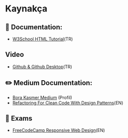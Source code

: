 # Kaynakça

## 📄 Documentation: 

- [W3School HTML Tutorial](https://www.w3schools.com/html/)(TR)


## Video

- [Github & Github Desktop](https://www.youtube.com/watch?v=gRZW8eTmLMA&ab_channel=KodcuMurat)(TR)


## ✏️ Medium Documentation: 

- [Bora Kaşmer Medium](https://borakasmer.medium.com/) (Profil)
- [Refactoring For Clean Code With Design Patterns](https://medium.com/swlh/refactoring-for-clean-code-with-design-patterns-2d3d754c3bfe)(EN)


## 📝 Exams

- [FreeCodeCamp Responsive Web Design](https://www.freecodecamp.org/learn/2022/responsive-web-design/)(EN)
